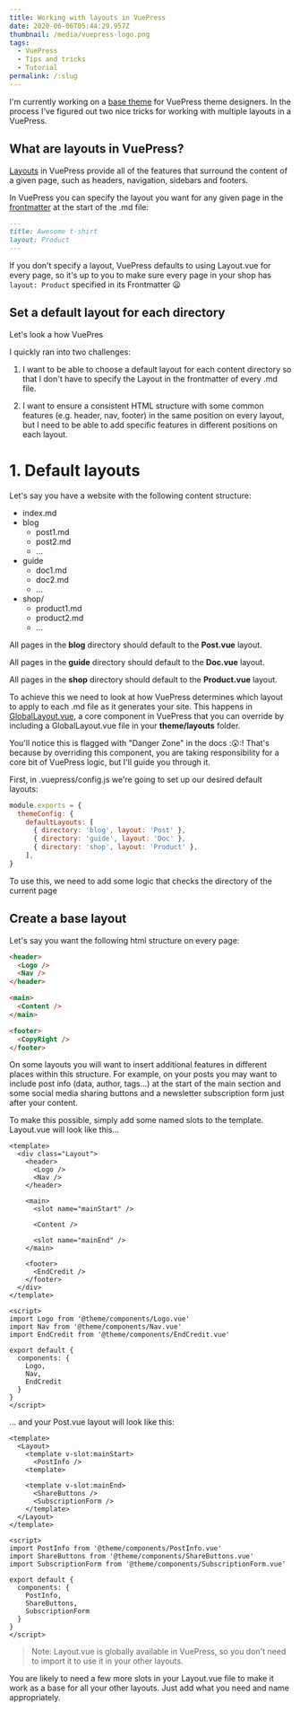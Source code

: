 ```yaml
---
title: Working with layouts in VuePress
date: 2020-06-06T05:44:29.957Z
thumbnail: /media/vuepress-logo.png
tags:
  - VuePress
  - Tips and tricks
  - Tutorial
permalink: /:slug
---
```

I'm currently working on a [base theme](https://github.com/petedavisdev/vuepress-theme-base) for VuePress theme designers. In the process I've figured out two nice tricks for working with multiple layouts in a VuePress.

## What are layouts in VuePress?

[Layouts](https://v1.vuepress.vuejs.org/theme/writing-a-theme.html#layout-component) in VuePress provide all of the features that surround the content of a given page, such as headers, navigation, sidebars and footers. 

In VuePress you can specify the layout you want for any given page in the [frontmatter](https://v1.vuepress.vuejs.org/guide/frontmatter.html) at the start of the .md file:

``` md
---
title: Awesome t-shirt
layout: Product
---
```
If you don't specify a layout, VuePress defaults to using Layout.vue for every page, so it's up to you to make sure every page in your shop has `layout: Product` specified in its Frontmatter :frowning:

## Set a default layout for each directory

Let's look a how VuePres

I quickly ran into two challenges:

1. I want to be able to choose a default layout for each content directory so that I don't have to specify the Layout in the frontmatter of every .md file.

2. I want to ensure a consistent HTML structure with some common features (e.g. header, nav, footer) in the same position on every layout, but I need to be able to add specific features in different positions on each layout.

# 1. Default layouts

Let's say you have a website with the following content structure:

- index.md
- blog
  - post1.md
  - post2.md
  - ...
- guide
  - doc1.md
  - doc2.md
  - ...
- shop/
  - product1.md
  - product2.md
  - ...

All pages in the **blog** directory should default to the **Post.vue** layout.

All pages in the **guide** directory should default to the **Doc.vue** layout.

All pages in the **shop** directory should default to the **Product.vue** layout.

To achieve this we need to look at how VuePress determines which layout to apply to each .md file as it generates your site. This happens in [GlobalLayout.vue](https://vuepress.vuejs.org/theme/option-api.html#globallayout), a core component in VuePress that you can override by including a GlobalLayout.vue file in your **theme/layouts** folder.

You'll notice this is flagged with "Danger Zone" in the docs ::open_mouth::! That's because by overriding this component, you are taking responsibility for a core bit of VuePress logic, but I'll guide you through it.

First, in .vuepress/config.js we're going to set up our desired default layouts:

``` js
module.exports = {
  themeConfig: {
    defaultLayouts: [
      { directory: 'blog', layout: 'Post' },
      { directory: 'guide', layout: 'Doc' },
      { directory: 'shop', layout: 'Product' },
    ],
}
```

To use this, we need to add some logic that checks the directory of the current page

## Create a base layout

Let's say you want the following html structure on every page:

``` html
<header>
  <Logo />
  <Nav />
</header>

<main>
  <Content />
</main>

<footer>
  <CopyRight />
</footer>
```

On some layouts you will want to insert additional features in different places within this structure. For example, on your posts you may want to include post info (data, author, tags...) at the start of the main section and some social media sharing buttons and a newsletter subscription form just after your content.

To make this possible, simply add some named slots to the template. Layout.vue will look like this...

``` vue
<template>
  <div class="Layout">
    <header>
      <Logo />
      <Nav />
    </header>

    <main>
      <slot name="mainStart" />

      <Content />

      <slot name="mainEnd" />
    </main>

    <footer>
      <EndCredit />
    </footer>
  </div>
</template>

<script>
import Logo from '@theme/components/Logo.vue'
import Nav from '@theme/components/Nav.vue'
import EndCredit from '@theme/components/EndCredit.vue'

export default {
  components: {
    Logo,
    Nav,
    EndCredit
  }
}
</script>
```

... and your Post.vue layout will look like this:


``` vue
<template>
  <Layout>
    <template v-slot:mainStart>
      <PostInfo />
    <template>

    <template v-slot:mainEnd>
      <ShareButtons />
      <SubscriptionForm />
    </template>
  </Layout>
</template>

<script>
import PostInfo from '@theme/components/PostInfo.vue'
import ShareButtons from '@theme/components/ShareButtons.vue'
import SubscriptionForm from '@theme/components/SubscriptionForm.vue'

export default {
  components: {
    PostInfo,
    ShareButtons,
    SubscriptionForm
  }
}
</script>
```

> Note: Layout.vue is globally available in VuePress, so you don't need to import it to use it in your other layouts.

You are likely to need a few more slots in your Layout.vue file to make it work as a base for all your other layouts. Just add what you need and name appropriately.

